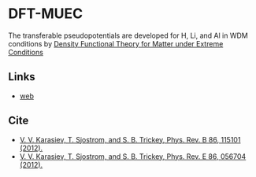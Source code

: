 # DFT-MUEC

The transferable pseudopotentials are developed for H, Li, and Al in WDM conditions by [Density Functional Theory for Matter under Extreme Conditions](http://www.qtp.ufl.edu)

## Links

 - [web](http://www.qtp.ufl.edu/ofdft/research/computation.shtml)

## Cite

 - [V. V. Karasiev, T. Sjostrom, and S. B. Trickey, Phys. Rev. B 86, 115101 (2012).](https://doi.org/10.1103/PhysRevB.86.115101)
 - [V. V. Karasiev, T. Sjostrom, and S. B. Trickey, Phys. Rev. E 86, 056704 (2012).](https://doi.org/10.1103/PhysRevE.86.056704)

